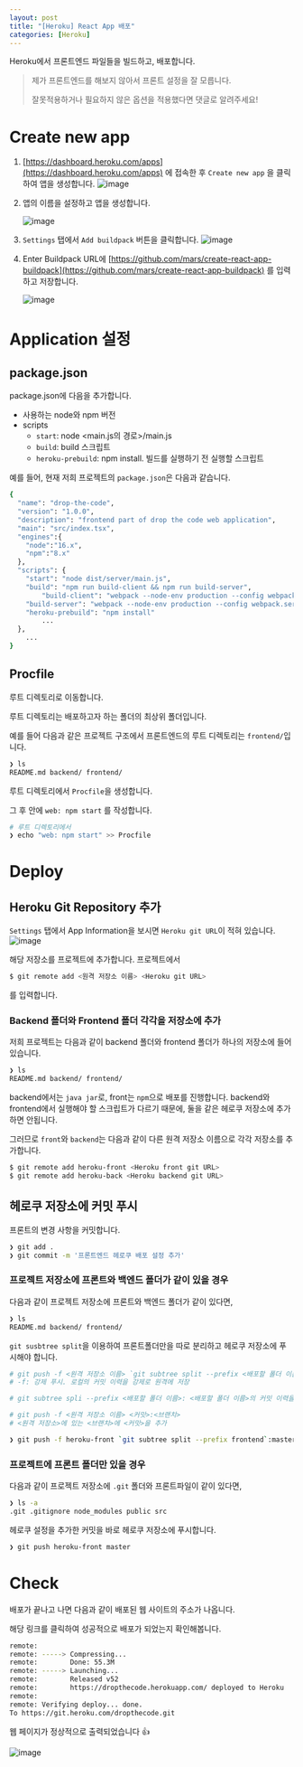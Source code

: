 ```yaml
---
layout: post
title: "[Heroku] React App 배포"
categories: [Heroku]
---
```


Heroku에서 프론트엔드 파일들을 빌드하고, 배포합니다.

> 제가 프론트엔드를 해보지 않아서 프론트 설정을 잘 모릅니다.
> 
> 잘못적용하거나 필요하지 않은 옵션을 적용했다면 댓글로 알려주세요!

# Create new app

1. [https://dashboard.heroku.com/apps](https://dashboard.heroku.com/apps) 에 접속한 후 `Create new app` 을 클릭하여 앱을 생성합니다.
   ![image](https://user-images.githubusercontent.com/56301069/145707053-b59973c1-8302-42fe-a7d4-91bf72c92541.png)


2. 앱의 이름을 설정하고 앱을 생성합니다.

   ![image](https://user-images.githubusercontent.com/56301069/145707071-ce730dca-5987-48ed-8102-4e8ce9f26d87.png)

3. `Settings` 탭에서 `Add buildpack` 버튼을 클릭합니다.
   ![image](https://user-images.githubusercontent.com/56301069/145707074-c5f21ef4-8946-4cb3-b976-ece630b440ac.png)

4. Enter Buildpack URL에 [https://github.com/mars/create-react-app-buildpack](https://github.com/mars/create-react-app-buildpack) 를 입력하고 저장합니다.

   ![image](https://user-images.githubusercontent.com/56301069/145707106-bd5b8dbc-9ffa-485b-aadd-d2311bbcb89d.png)

# Application 설정
## package.json

package.json에 다음을 추가합니다.

- 사용하는 node와 npm 버전
- scripts
    - `start`: node <main.js의 경로>/main.js
    - `build`: build 스크립트
    - `heroku-prebuild`: npm install. 빌드를 실행하기 전 실행할 스크립트

예를 들어, 현재 저희 프로젝트의 `package.json`은 다음과 같습니다.

```bash
{
  "name": "drop-the-code",
  "version": "1.0.0",
  "description": "frontend part of drop the code web application",
  "main": "src/index.tsx",
  "engines":{
    "node":"16.x",
    "npm":"8.x"
  },
  "scripts": {
    "start": "node dist/server/main.js",
    "build": "npm run build-client && npm run build-server",
		"build-client": "webpack --node-env production --config webpack.prod.ts",
    "build-server": "webpack --node-env production --config webpack.server.ts",
    "heroku-prebuild": "npm install"
		...
  },
	...
}
```

## Procfile

루트 디렉토리로 이동합니다.

루트 디렉토리는 배포하고자 하는 폴더의 최상위 폴더입니다.

예를 들어 다음과 같은 프로젝트 구조에서 프론트엔드의 루트 디렉토리는 `frontend/`입니다.

```bash
❯ ls
README.md backend/ frontend/
```

루트 디렉토리에서 `Procfile`을 생성합니다.

그 후 안에 `web: npm start` 를 작성합니다.

```bash
# 루트 디렉토리에서
❯ echo "web: npm start" >> Procfile
```

# Deploy
## Heroku Git Repository  추가

`Settings` 탭에서 App Information을 보시면 `Heroku git URL`이 적혀 있습니다.
![image](https://user-images.githubusercontent.com/56301069/145707112-8ba9a635-7d5d-4b52-9af1-4c97472147c3.png)

해당 저장소를 프로젝트에 추가합니다. 프로젝트에서

```bash
$ git remote add <원격 저장소 이름> <Heroku git URL>
```

를 입력합니다.

### Backend 폴더와 Frontend 폴더 각각을 저장소에 추가

저희 프로젝트는 다음과 같이 backend 폴더와 frontend 폴더가 하나의 저장소에 들어있습니다.

```bash
❯ ls
README.md backend/ frontend/
```

backend에서는 `java jar`로, front는 `npm`으로 배포를 진행합니다. backend와 frontend에서 실행해야 할 스크립트가 다르기 때문에, 둘을 같은 헤로쿠 저장소에 추가하면 안됩니다.

그러므로 `front`와 `backend`는 다음과 같이 다른 원격 저장소 이름으로 각각 저장소를 추가합니다.

```bash
$ git remote add heroku-front <Heroku front git URL>
$ git remote add heroku-back <Heroku backend git URL>
```

## 헤로쿠 저장소에 커밋 푸시
프론트의 변경 사항을 커밋합니다.

```bash
❯ git add .
❯ git commit -m '프론트엔드 헤로쿠 배포 설정 추가'
```

### 프로젝트 저장소에 프론트와 백엔드 폴더가 같이 있을 경우

다음과 같이 프로젝트 저장소에 프론트와 백엔드 폴더가 같이 있다면,

```bash
❯ ls
README.md backend/ frontend/
```

`git susbtree split`을 이용하여 프론트폴더만을 따로 분리하고 헤로쿠 저장소에 푸시해야 합니다.

```bash
# git push -f <원격 저장소 이름> `git subtree split --prefix <배포할 폴더 이름>`:master
# -f: 강제 푸시. 로컬의 커밋 이력을 강제로 원격에 저장

# git subtree spli --prefix <배포할 폴더 이름>: <배포할 폴더 이름>의 커밋 이력을 기준으로 새로운 커밋 생성

# git push -f <원격 저장소 이름> <커밋>:<브랜치>
# <원격 저장소>에 있는 <브랜치>에 <커밋>을 추가

❯ git push -f heroku-front `git subtree split --prefix frontend`:master
```

### 프로젝트에 프론트 폴더만 있을 경우

다음과 같이 프로젝트 저장소에 `.git` 폴더와 프론트파일이 같이 있다면,

```bash
❯ ls -a
.git .gitignore node_modules public src
```

헤로쿠 설정을 추가한 커밋을 바로 헤로쿠 저장소에 푸시합니다.

```bash
❯ git push heroku-front master
```

# Check

배포가 끝나고 나면 다음과 같이 배포된 웹 사이트의 주소가 나옵니다.

해당 링크를 클릭하여 성공적으로 배포가 되었는지 확인해봅니다.

```bash
remote: 
remote: -----> Compressing...
remote:        Done: 55.3M
remote: -----> Launching...
remote:        Released v52
remote:        https://dropthecode.herokuapp.com/ deployed to Heroku
remote: 
remote: Verifying deploy... done.
To https://git.heroku.com/dropthecode.git
```

웹 페이지가 정상적으로 출력되었습니다 👍

![image](https://user-images.githubusercontent.com/56301069/145707196-0c6cfda5-4f96-4fc8-99f5-9fea37b16bd6.png)
